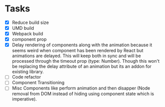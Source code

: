 # Tasks

- [x] Reduce build size
- [x] UMD build
- [x] Webpack build
- [x] component prop
- [x] Delay rendering of components along with the animation because it seems weird when component
has been rendered by React but animations are delayed. This will keep both in sync and will be
processed through the timeout prop (type: Number). Though this won't be replacing the delay
attribute of an animation but its an addon for existing library.
- [ ] Code refactor
- [ ] Component Transitioning
- [ ] Misc Components like perform animation and then disapper (Node removal from DOM instead of hiding using component state which is imperative).
